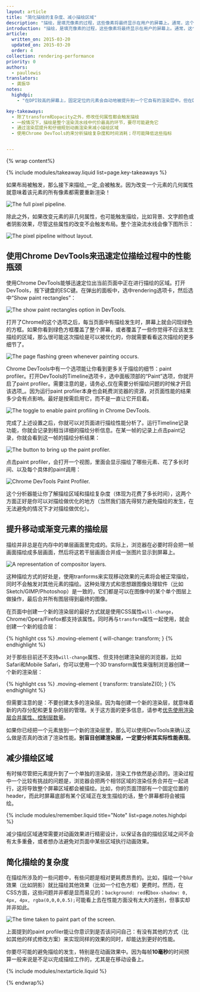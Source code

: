 ```yaml
---
layout: article
title: "简化描绘的复杂度、减小描绘区域"
description: "描绘，是填充像素的过程，这些像素将最终显示在用户的屏幕上。通常，这个过程是整个渲染流水线中耗时最长的一环，因此也是最需要避免发生的一环。"
introduction: "描绘，是填充像素的过程，这些像素将最终显示在用户的屏幕上。通常，这个过程是整个渲染流水线中耗时最长的一环，因此也是最需要避免发生的一环。"
article:
  written_on: 2015-03-20
  updated_on: 2015-03-20
  order: 4
collection: rendering-performance
priority: 0
authors:
  - paullewis
translators:
  - 龚振华
notes:
  highdpi:
    - "在DPI较高的屏幕上，固定定位的元素会自动地被提升到一个它自有的渲染层中。但在DPI较低的设备上却并非如此，因为这个渲染层的提升会使得字体渲染方式由子像素变为灰阶（详细内容请参考：[Text Rendering](http://www.html5rocks.com/en/tutorials/internals/antialiasing-101/?redirect_from_locale=zh#toc-text-rendering)），我们需要手动实现渲染层的提升。"

key-takeaways:
  - 除了transform和opacity之外，修改任何属性都会触发描绘
  - 一般情况下，描绘是整个渲染流水线中代价最高的环节，要尽可能避免它
  - 通过渲染层提升和仔细规划动画渲染来减小描绘区域
  - 使用Chrome DevTools的来分析描绘复杂度和时间消耗；尽可能降低这些指标


---
```

{% wrap content%}

{% include modules/takeaway.liquid list=page.key-takeaways %}

如果布局被触发，那么接下来描绘_一定_会被触发。因为改变一个元素的几何属性就意味着该元素的所有像素都需要重新渲染！

<img src="images/simplify-paint-complexity-and-reduce-paint-areas/frame.jpg" class="g--centered" alt="The full pixel pipeline.">

除此之外，如果改变元素的非几何属性，也可能触发描绘，比如背景、文字颜色或者阴影效果，尽管这些属性的改变不会触发布局。整个渲染流水线会像下图所示：

<img src="images/simplify-paint-complexity-and-reduce-paint-areas/frame-no-layout.jpg" class="g--centered" alt="The pixel pipeline without layout.">

## 使用Chrome DevTools来迅速定位描绘过程中的性能瓶颈

使用Chrome DevTools能够迅速定位出当前页面中正在进行描绘的区域。打开DevTools，按下键盘的ESC键。在弹出的面板中，选中rendering选项卡，然后选中“Show paint rectangles”：

<img src="images/simplify-paint-complexity-and-reduce-paint-areas/show-paint-rectangles.jpg" class="g--centered" alt="The show paint rectangles option in DevTools.">

打开了Chrome的这个选项之后，每当页面中有描绘发生时，屏幕上就会闪现绿色的方框。如果你看到绿色方框覆盖了整个屏幕，或者覆盖了一些你觉得不应该发生描绘的区域，那么很可能这次描绘是可以被优化的，你就需要看看这次描绘的更多细节了。

<img src="images/simplify-paint-complexity-and-reduce-paint-areas/show-paint-rectangles-green.jpg" class="g--centered" alt="The page flashing green whenever painting occurs.">

Chrome DevTools中有一个选项能让你看到更多关于描绘的细节：paint profiler。打开DevTools的Timeline选项卡，选中面板顶部的“Paint”选项，你就开启了paint profiler。需要注意的是，请务必_仅在需要分析描绘问题的时候才开启该选项_。因为运行paint profiler本身也会耗费浏览器的资源，对页面性能的结果多少会有点影响。最好是按需启用它，而不是一直让它开启着。

<img src="images/simplify-paint-complexity-and-reduce-paint-areas/paint-profiler-toggle.jpg" class="g--centered" alt="The toggle to enable paint profiling in Chrome DevTools.">

完成了上述设置之后，你就可以对页面进行描绘性能分析了。运行Timeline记录功能，你就会记录到相当详细的描绘分析信息。在某一帧的记录上点击paint记录，你就会看到这一帧的描绘分析结果：

<img src="images/simplify-paint-complexity-and-reduce-paint-areas/paint-profiler-button.jpg" class="g--centered" alt="The button to bring up the paint profiler.">

点击paint profiler，会打开一个视图，里面会显示描绘了哪些元素、花了多长时间、以及每个具体的paint调用：

<img src="images/simplify-paint-complexity-and-reduce-paint-areas/paint-profiler.jpg" class="g--centered" alt="Chrome DevTools Paint Profiler.">

这个分析器能让你了解描绘区域和描绘复杂度（体现为花费了多长时间），这两个方面正好是你可以对描绘做优化的地方（当然我们首先得努力避免描绘的发生，在无法避免的情况下才对描绘做优化）。

## 提升移动或渐变元素的描绘层

描绘并非总是在内存中的单层画面里完成的。实际上，浏览器在必要时将会把一帧画面描绘成多层画面，然后将这若干层画面合并成一张图片显示到屏幕上。

<img src="images/simplify-paint-complexity-and-reduce-paint-areas/layers.jpg" class="g--centered" alt="A representation of compositor layers.">

这种描绘方式的好处是，使用tranforms来实现移动效果的元素将会被正常描绘，同时不会触发对其他元素的描绘。这种处理方式和思想跟图像处理软件（比如Sketch/GIMP/Photoshop）是一致的，它们都是可以在图像中的某个单个图层上做操作，最后合并所有图层得到最终的图像。

在页面中创建一个新的渲染层的最好方式就是使用CSS属性`will-change`，Chrome/Opera/Firefox都支持该属性。同时再与`transform`属性一起使用，就会创建一个新的组合层：

{% highlight css %}
.moving-element {
  will-change: transform;
}
{% endhighlight %}

对于那些目前还不支持`will-change`属性、但支持创建渲染层的浏览器，比如Safari和Mobile Safari，你可以使用一个3D transform属性来强制浏览器创建一个新的渲染层：

{% highlight css %}
.moving-element {
  transform: translateZ(0);
}
{% endhighlight %}

但需要注意的是：不要创建太多的渲染层。因为每创建一个新的渲染层，就意味着新的内存分配和更复杂的层的管理。关于这方面的更多信息，请参考[优先使用渲染层合并属性、控制层数量](stick-to-compositor-only-properties-and-manage-layer-count)。

如果你已经把一个元素放到一个新的渲染层里，那么可以使用DevTools来确认这么做是否真的改进了渲染性能。**别盲目创建渲染层，一定要分析其实际性能表现**。

## 减少描绘区域

有时候尽管把元素提升到了一个单独的渲染层，渲染工作依然是必须的。渲染过程中一个比较有挑战的问题是，浏览器会把两个相邻区域的渲染任务合并在一起进行，这将导致整个屏幕区域都会被描绘。比如，你的页面顶部有一个固定位置的header，而此时屏幕底部有某个区域正在发生描绘的话，整个屏幕都将会被描绘。

{% include modules/remember.liquid title="Note" list=page.notes.highdpi %}

减少描绘区域通常需要对动画效果进行精密设计，以保证各自的描绘区域之间不会有太多重叠，或者想办法避免对页面中某些区域执行动画效果。

## 简化描绘的复杂度
在描绘所涉及的一些问题中，有些问题是相对更耗费昂贵的。比如，描绘一个blur效果（比如阴影）就比描绘其他效果（比如一个红色方框）更费时。然而，在CSS方面，这些问题并非都是显而易见的：`background: red`和`box-shadow: 0, 4px, 4px, rgba(0,0,0,0.5);`可能看上去在性能方面没有太大的差别，但事实却并非如此。

<img src="images/simplify-paint-complexity-and-reduce-paint-areas/profiler-chart.jpg" class="g--centered" alt="The time taken to paint part of the screen.">

上面提到的paint profiler能让你意识到是否该问问自己：有没有其他的方式（比如其他的样式修改方案）来实现同样的效果的同时，却能达到更好的性能。

你要尽可能的避免描绘的发生，特别是在动画效果中。因为每帧**10毫秒**的时间预算一般来说是不足以完成描绘工作的，尤其是在移动设备上。

{% include modules/nextarticle.liquid %}

{% endwrap%}

